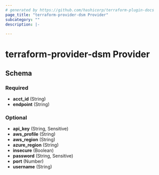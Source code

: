 ```yaml
---
# generated by https://github.com/hashicorp/terraform-plugin-docs
page_title: "terraform-provider-dsm Provider"
subcategory: ""
description: |-
  
---
```


# terraform-provider-dsm Provider





<!-- schema generated by tfplugindocs -->
## Schema

### Required

- **acct_id** (String)
- **endpoint** (String)

### Optional

- **api_key** (String, Sensitive)
- **aws_profile** (String)
- **aws_region** (String)
- **azure_region** (String)
- **insecure** (Boolean)
- **password** (String, Sensitive)
- **port** (Number)
- **username** (String)
